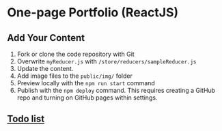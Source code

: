 # One-page Portfolio (ReactJS)

## Add Your Content

1. Fork or clone the code repository with Git
1. Overwrite `myReducer.js` with `/store/reducers/sampleReducer.js`
1. Update the content.
1. Add image files to the `public/img/` folder
1. Preview locally with the `npm run start` command
1. Publish with the `npm deploy` command. This requires creating a GitHub repo and turning on GitHub pages within settings.

## [Todo list](https://github.com/doublejosh/react-portfolio/wiki)
